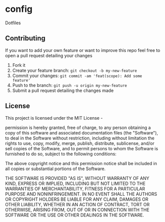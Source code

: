 # config

Dotfiles

## Contributing

If you want to add your own feature or want to improve this repo feel free to open a pull request detailing your changes

1. Fork it
2. Create your feature branch: `git checkout -b my-new-feature`
3. Commit your changes: `git commit -am 'feat(scope): Add some feature'`
4. Push to the branch: `git push -u origin my-new-feature`
5. Submit a pull request detailing the changes made

## License

This project is licensed under the MIT License -

permission is hereby granted, free of charge, to any person obtaining a copy of this software and associated documentation files (the "Software"), to deal in the Software without restriction, including without limitation the rights to use, copy, modify, merge, publish, distribute, sublicense, and/or sell copies of the Software, and to permit persons to whom the Software is furnished to do so, subject to the following conditions:

The above copyright notice and this permission notice shall be included in all copies or substantial portions of the Software.

THE SOFTWARE IS PROVIDED "AS IS", WITHOUT WARRANTY OF ANY KIND, EXPRESS OR IMPLIED, INCLUDING BUT NOT LIMITED TO THE WARRANTIES OF MERCHANTABILITY, FITNESS FOR A PARTICULAR PURPOSE AND NONINFRINGEMENT. IN NO EVENT SHALL THE AUTHORS OR COPYRIGHT HOLDERS BE LIABLE FOR ANY CLAIM, DAMAGES OR OTHER LIABILITY, WHETHER IN AN ACTION OF CONTRACT, TORT OR OTHERWISE, ARISING FROM, OUT OF OR IN CONNECTION WITH THE SOFTWARE OR THE USE OR OTHER DEALINGS IN THE SOFTWARE.
